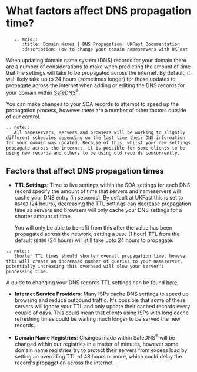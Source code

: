 # What factors affect DNS propagation time?

```eval_rst
   .. meta::
      :title: Domain Names | DNS Propagation| UKFast Documentation
      :description: How to change your domain nameservers with UKFast
```

When updating domain name system (DNS) records for your domain there are a number of considerations to make when predicting the amount of time that the settings will take to be propagated across the internet. By default, it will likely take up to 24 hours (sometimes longer) for those updates to propagate across the internet when adding or editing the DNS records for your domain within [SafeDNS<sup>®</sup>](https://portal.ans.co.uk/safedns/index.php).

You can make changes to your SOA records to attempt to speed up the propagation process, however there are a number of other factors outside of our control.

```eval_rst
.. note::
   All nameservers, servers and browsers will be working to slightly different schedules depending on the last time their DNS information for your domain was updated. Because of this, whilst your new settings propagate across the internet, it is possible for some clients to be using new records and others to be using old records concurrently.
```

## Factors that affect DNS propagation times
- **TTL Settings**:  Time to live settings within the SOA     settings for each DNS record specify the amount of time that servers and nameservers will cache your DNS entry (in seconds). By default at UKFast this is set to `86400` (24 hours), decreasing the TTL settings can decrease propagation time as servers and browsers will only cache your DNS settings for a shorter amount of time.

  You will only be able to benefit from this after the value has been propagated across the network, setting a `3600` (1 hour) TTL from the default `86400` (24 hours) will still take upto 24 hours to propagate.

```eval_rst
.. note::
   Shorter TTL times should shorten overall propagation time, however this will create an increased number of queries to your nameserver, potentially increasing this overhead will slow your server's processing time.
```

A guide to changing your DNS records TTL settings can be found [here](/domains/safedns/ttl.md).

- **Internet Service Providers**: Many ISPs cache DNS settings to speed up browsing and reduce outbound traffic. It's possible that some of these servers will ignore your TTL and only update their cached records every couple of days. This could mean that clients using ISPs with long cache refreshing times could be waiting much longer to be served the new records.

- **Domain Name Registries**: Changes made within SafeDNS<sup>®</sup> will be changed within our registries in a matter of minutes, however some domain name registries try to protect their servers from excess load by setting an overriding TTL of 48 hours or more, which could delay the record's propagation across the internet.

